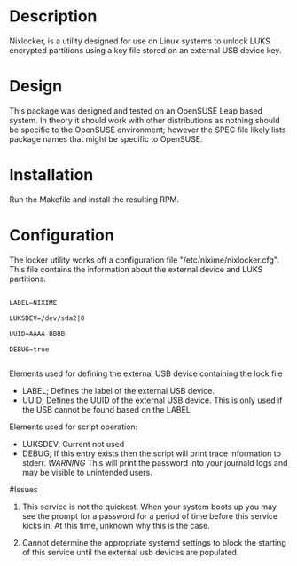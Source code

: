 # Description

Nixlocker, is a utility designed for use on Linux systems to unlock LUKS encrypted partitions using a key file stored on an external USB device key.

# Design

This package was designed and tested on an OpenSUSE Leap based system. In theory it should work with other distributions as nothing should be specific to the OpenSUSE environment; however the SPEC file likely lists package names that might be specific to OpenSUSE.

# Installation
Run the Makefile and install the resulting RPM.

# Configuration
The locker utility works off a configuration file "/etc/nixime/nixlocker.cfg". This file contains the information about the external device and LUKS partitions.

<code>
LABEL=NIXIME<br>
LUKSDEV=/dev/sda2|0<br>
UUID=AAAA-BBBB<br>
DEBUG=true<br>
</code>

Elements used for defining the external USB device containing the lock file
* LABEL; Defines the label of the external USB device.
* UUID; Defines the UUID of the external USB device. This is only used if the USB cannot be found based on the LABEL 

Elements used for script operation:
* LUKSDEV; Current not used
* DEBUG; If this entry exists then the script will print trace information to stderr. *WARNING* This will print the password into your journald logs and may be visible to unintended users.

#Issues

1. This service is not the quickest. When your system boots up you may see the prompt for a password for a period of time before this service kicks in. At this time, unknown why this is the case.

2. Cannot determine the appropriate systemd settings to block the starting of this service until the external usb devices are populated.

